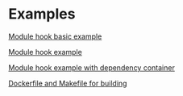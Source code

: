 # Examples

[Module hook basic example](https://github.com/deckhouse/module-sdk/tree/main/examples/basic-example-module)

[Module hook example](https://github.com/deckhouse/module-sdk/tree/main/examples/example-module)

[Module hook example with dependency container](https://github.com/deckhouse/module-sdk/tree/main/examples/dependency-example-module)

[Dockerfile and Makefile for building](https://github.com/deckhouse/module-sdk/tree/main/examples/scripts)
